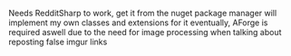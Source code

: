 Needs RedditSharp to work, get it from the nuget package manager will implement my own classes and extensions for it eventually, AForge is required aswell due to the need for image processing when talking about reposting false imgur links
